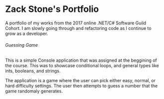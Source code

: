 # Zack Stone's Portfolio
A portfolio of my works from the 2017 online .NET/C# Software Guild Cohort. 
I am slowly going through and refactoring code as I continue to grow as a developer. 

###### Guessing Game 
This is a simple Console application that was assigned at the beggining of the course. 
This was to showcase conditional loops, and general types like ints, booleans, and strings. 

The application is a game where the user can pick either easy, normal, or hard difficulty settings. The user then attempts to guess a number that the game randomaly generates. 
